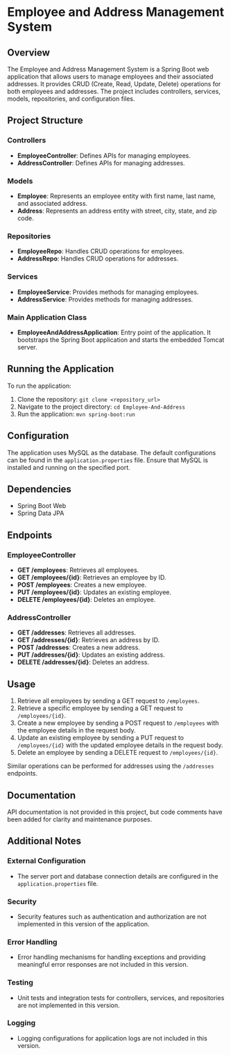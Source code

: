 # Employee and Address Management System

## Overview

The Employee and Address Management System is a Spring Boot web application that allows users to manage employees and their associated addresses. It provides CRUD (Create, Read, Update, Delete) operations for both employees and addresses. The project includes controllers, services, models, repositories, and configuration files.

## Project Structure

### Controllers
- **EmployeeController**: Defines APIs for managing employees.
- **AddressController**: Defines APIs for managing addresses.

### Models
- **Employee**: Represents an employee entity with first name, last name, and associated address.
- **Address**: Represents an address entity with street, city, state, and zip code.

### Repositories
- **EmployeeRepo**: Handles CRUD operations for employees.
- **AddressRepo**: Handles CRUD operations for addresses.

### Services
- **EmployeeService**: Provides methods for managing employees.
- **AddressService**: Provides methods for managing addresses.

### Main Application Class
- **EmployeeAndAddressApplication**: Entry point of the application. It bootstraps the Spring Boot application and starts the embedded Tomcat server.

## Running the Application
To run the application:
1. Clone the repository: `git clone <repository_url>`
2. Navigate to the project directory: `cd Employee-And-Address`
3. Run the application: `mvn spring-boot:run`

## Configuration
The application uses MySQL as the database. The default configurations can be found in the `application.properties` file. Ensure that MySQL is installed and running on the specified port.

## Dependencies
- Spring Boot Web
- Spring Data JPA

## Endpoints

### EmployeeController
- **GET /employees**: Retrieves all employees.
- **GET /employees/{id}**: Retrieves an employee by ID.
- **POST /employees**: Creates a new employee.
- **PUT /employees/{id}**: Updates an existing employee.
- **DELETE /employees/{id}**: Deletes an employee.

### AddressController
- **GET /addresses**: Retrieves all addresses.
- **GET /addresses/{id}**: Retrieves an address by ID.
- **POST /addresses**: Creates a new address.
- **PUT /addresses/{id}**: Updates an existing address.
- **DELETE /addresses/{id}**: Deletes an address.

## Usage
1. Retrieve all employees by sending a GET request to `/employees`.
2. Retrieve a specific employee by sending a GET request to `/employees/{id}`.
3. Create a new employee by sending a POST request to `/employees` with the employee details in the request body.
4. Update an existing employee by sending a PUT request to `/employees/{id}` with the updated employee details in the request body.
5. Delete an employee by sending a DELETE request to `/employees/{id}`.

Similar operations can be performed for addresses using the `/addresses` endpoints.

## Documentation
API documentation is not provided in this project, but code comments have been added for clarity and maintenance purposes.
## Additional Notes

### External Configuration
- The server port and database connection details are configured in the `application.properties` file.

### Security
- Security features such as authentication and authorization are not implemented in this version of the application.

### Error Handling
- Error handling mechanisms for handling exceptions and providing meaningful error responses are not included in this version.

### Testing
- Unit tests and integration tests for controllers, services, and repositories are not implemented in this version.

### Logging
- Logging configurations for application logs are not included in this version.
